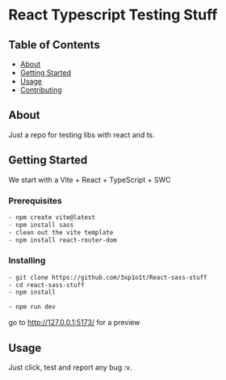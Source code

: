 # React Typescript Testing Stuff

## Table of Contents

- [About](#about)
- [Getting Started](#getting_started)
- [Usage](#usage)
- [Contributing](../CONTRIBUTING.md)

## About <a name = "about"></a>

Just a repo for testing libs with react and ts.

## Getting Started <a name = "getting_started"></a>

We start with a Vite + React + TypeScript + SWC

### Prerequisites

```bash
- npm create vite@latest
- npm install sass
- clean out the vite template
- npm install react-router-dom

```

### Installing

```bash
- git clone https://github.com/3xp1o1t/React-sass-stuff
- cd react-sass-stuff
- npm install
```

```bash
- npm run dev
```

go to http://127.0.0.1:5173/ for a preview

## Usage <a name = "usage"></a>

Just click, test and report any bug :v.
